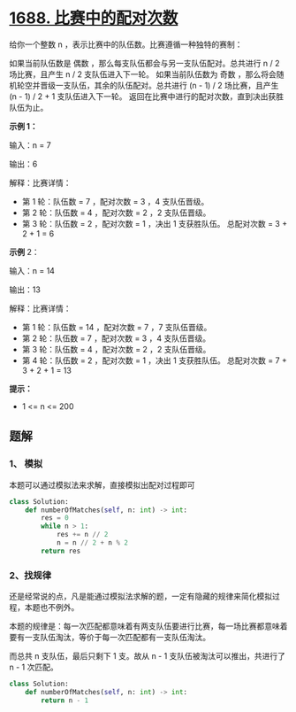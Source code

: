 # [1688. 比赛中的配对次数](https://leetcode-cn.com/problems/count-of-matches-in-tournament/)

给你一个整数 n ，表示比赛中的队伍数。比赛遵循一种独特的赛制：

如果当前队伍数是 偶数 ，那么每支队伍都会与另一支队伍配对。总共进行 n / 2 场比赛，且产生 n / 2 支队伍进入下一轮。
如果当前队伍数为 奇数 ，那么将会随机轮空并晋级一支队伍，其余的队伍配对。总共进行 (n - 1) / 2 场比赛，且产生 (n - 1) / 2 + 1 支队伍进入下一轮。
返回在比赛中进行的配对次数，直到决出获胜队伍为止。

 

**示例 1：**

输入：n = 7

输出：6

解释：比赛详情：

- 第 1 轮：队伍数 = 7 ，配对次数 = 3 ，4 支队伍晋级。
- 第 2 轮：队伍数 = 4 ，配对次数 = 2 ，2 支队伍晋级。
- 第 3 轮：队伍数 = 2 ，配对次数 = 1 ，决出 1 支获胜队伍。
  总配对次数 = 3 + 2 + 1 = 6

**示例** 2：

输入：n = 14

输出：13

解释：比赛详情：

- 第 1 轮：队伍数 = 14 ，配对次数 = 7 ，7 支队伍晋级。
- 第 2 轮：队伍数 = 7 ，配对次数 = 3 ，4 支队伍晋级。 
- 第 3 轮：队伍数 = 4 ，配对次数 = 2 ，2 支队伍晋级。
- 第 4 轮：队伍数 = 2 ，配对次数 = 1 ，决出 1 支获胜队伍。
总配对次数 = 7 + 3 + 2 + 1 = 13

**提示：**

- 1 <= n <= 200

## 题解

### 1、 模拟

本题可以通过模拟法来求解，直接模拟出配对过程即可

```python
class Solution:
    def numberOfMatches(self, n: int) -> int:
        res = 0
        while n > 1:
            res += n // 2
            n = n // 2 + n % 2
        return res
```

### 2、找规律

还是经常说的点，凡是能通过模拟法求解的题，一定有隐藏的规律来简化模拟过程，本题也不例外。

本题的规律是：每一次匹配都意味着有两支队伍要进行比赛，每一场比赛都意味着要有一支队伍淘汰，等价于每一次匹配都有一支队伍淘汰。

而总共 n 支队伍，最后只剩下 1 支。故从 n - 1 支队伍被淘汰可以推出，共进行了 n - 1 次匹配。

```python
class Solution:
    def numberOfMatches(self, n: int) -> int:
        return n - 1
```

